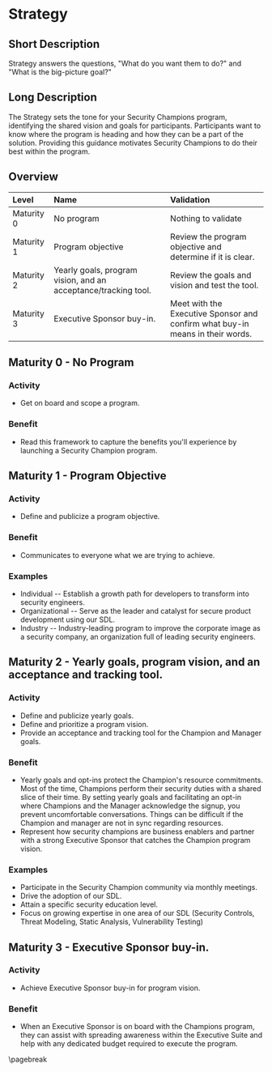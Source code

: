 # Strategy

## Short Description
Strategy answers the questions, "What do you want them to do?" and "What is the big-picture goal?"

## Long Description
The Strategy sets the tone for your Security Champions program, identifying the shared vision and goals for participants. Participants want to know where the program is heading and how they can be a part of the solution. Providing this guidance motivates Security Champions to do their best within the program.

## Overview

| Level | Name | Validation |
|:---|:---|:---|
| Maturity 0 | No program | Nothing to validate
| Maturity 1 | Program objective | Review the program objective and determine if it is clear.
| Maturity 2 | Yearly goals, program vision, and an acceptance/tracking tool. | Review the goals and vision and test the tool.
| Maturity 3 | Executive Sponsor buy-in. | Meet with the Executive Sponsor and confirm what buy-in means in their words.

## Maturity 0 - No Program

### Activity
* Get on board and scope a program.
  
### Benefit
* Read this framework to capture the benefits you'll experience by launching a Security Champion program.

## Maturity 1 - Program Objective

### Activity
* Define and publicize a program objective. 

### Benefit
* Communicates to everyone what we are trying to achieve.

### Examples
* Individual -- Establish a growth path for developers to transform into security engineers.
* Organizational -- Serve as the leader and catalyst for secure product development using our SDL.
* Industry -- Industry-leading program to improve the corporate image as a security company, an organization full of leading security engineers.

## Maturity 2 - Yearly goals, program vision, and an acceptance and tracking tool.

### Activity
* Define and publicize yearly goals.
* Define and prioritize a program vision. 
* Provide an acceptance and tracking tool for the Champion and Manager goals.

### Benefit
* Yearly goals and opt-ins protect the Champion's resource commitments. Most of the time, Champions perform their security duties with a shared slice of their time. By setting yearly goals and facilitating an opt-in where Champions and the Manager acknowledge the signup, you prevent uncomfortable conversations. Things can be difficult if the Champion and manager are not in sync regarding resources.
* Represent how security champions are business enablers and partner with a strong Executive Sponsor that catches the Champion program vision.

### Examples
* Participate in the Security Champion community via monthly meetings.
* Drive the adoption of our SDL.
* Attain a specific security education level.
* Focus on growing expertise in one area of our SDL (Security Controls, Threat Modeling, Static Analysis, Vulnerability Testing)

## Maturity 3 - Executive Sponsor buy-in.

### Activity
* Achieve Executive Sponsor buy-in for program vision.

### Benefit
* When an Executive Sponsor is on board with the Champions program, they can assist with spreading awareness within the Executive Suite and help with any dedicated budget required to execute the program.

\pagebreak